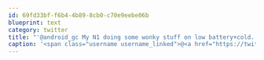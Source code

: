 ```yaml
---
id: 69fd33bf-f6b4-4b89-8cb0-c70e9eebe06b
blueprint: text
category: twitter
title: "'@android_gc My N1 doing some wonky stuff on low battery+cold.  But it's also been in the lake and washing machine."
caption: '<span class="username username_linked">@<a href="https://twitter.com/android_gc" title="c:geo">android_gc</a></span> My N1 doing some wonky stuff on low battery+cold.  But it''s also been in the lake and washing machine.'
---
```

